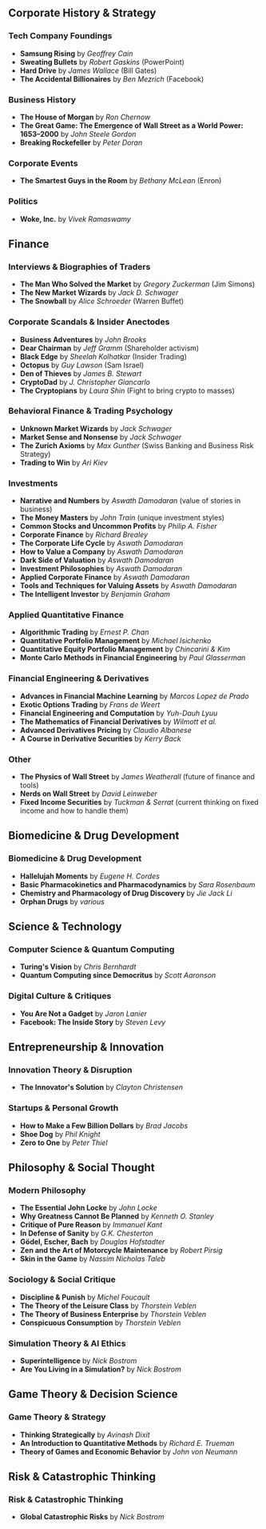 ## Corporate History & Strategy
### Tech Company Foundings
- **Samsung Rising** by *Geoffrey Cain*
- **Sweating Bullets** by *Robert Gaskins* (PowerPoint)
- **Hard Drive** by *James Wallace* (Bill Gates)
- **The Accidental Billionaires** by *Ben Mezrich* (Facebook)
### Business History
- **The House of Morgan** by *Ron Chernow*
- **The Great Game: The Emergence of Wall Street as a World Power: 1653–2000** by *John Steele Gordon*
- **Breaking Rockefeller** by *Peter Doran*
### Corporate Events
- **The Smartest Guys in the Room** by *Bethany McLean* (Enron)
### Politics
- **Woke, Inc.** by *Vivek Ramaswamy*

## Finance
### Interviews & Biographies of Traders
- **The Man Who Solved the Market** by *Gregory Zuckerman* (Jim Simons)
- **The New Market Wizards** by *Jack D. Schwager*
- **The Snowball** by *Alice Schroeder* (Warren Buffet)
### Corporate Scandals & Insider Anectodes
- **Business Adventures** by *John Brooks*
- **Dear Chairman** by *Jeff Gramm* (Shareholder activism)
- **Black Edge** by *Sheelah Kolhatkar* (Insider Trading)
- **Octopus** by *Guy Lawson* (Sam Israel)
- **Den of Thieves** by *James B. Stewart*
- **CryptoDad** by *J. Christopher Giancarlo*
- **The Cryptopians** by *Laura Shin* (Fight to bring crypto to masses)
### Behavioral Finance & Trading Psychology
- **Unknown Market Wizards** by *Jack Schwager*
- **Market Sense and Nonsense** by *Jack Schwager*
- **The Zurich Axioms** by *Max Gunther* (Swiss Banking and Business Risk Strategy)
- **Trading to Win** by *Ari Kiev*
### Investments
- **Narrative and Numbers** by *Aswath Damodaran* (value of stories in business)
- **The Money Masters** by *John Train* (unique investment styles)
- **Common Stocks and Uncommon Profits** by *Philip A. Fisher*
- **Corporate Finance** by *Richard Brealey*
- **The Corporate Life Cycle** by *Aswath Damodaran*
- **How to Value a Company** by *Aswath Damodaran*
- **Dark Side of Valuation** by *Aswath Damodaran*
- **Investment Philosophies** by *Aswath Damodaran*
- **Applied Corporate Finance** by *Aswath Damodaran*
- **Tools and Techniques for Valuing Assets** by *Aswath Damodaran*
- **The Intelligent Investor** by *Benjamin Graham*
### Applied Quantitative Finance
- **Algorithmic Trading** by *Ernest P. Chan*
- **Quantitative Portfolio Management** by *Michael Isichenko*
- **Quantitative Equity Portfolio Management** by *Chincarini & Kim*
- **Monte Carlo Methods in Financial Engineering** by *Paul Glasserman*
### Financial Engineering & Derivatives
- **Advances in Financial Machine Learning** by *Marcos Lopez de Prado*
- **Exotic Options Trading** by *Frans de Weert*
- **Financial Engineering and Computation** by *Yuh-Dauh Lyuu*
- **The Mathematics of Financial Derivatives** by *Wilmott et al.*
- **Advanced Derivatives Pricing** by *Claudio Albanese*
- **A Course in Derivative Securities** by *Kerry Back*
### Other
- **The Physics of Wall Street** by *James Weatherall* (future of finance and tools)
- **Nerds on Wall Street** by *David Leinweber*
- **Fixed Income Securities** by *Tuckman & Serrat* (current thinking on fixed income and how to handle them)
## Biomedicine & Drug Development
### Biomedicine & Drug Development
- **Hallelujah Moments** by *Eugene H. Cordes*
- **Basic Pharmacokinetics and Pharmacodynamics** by *Sara Rosenbaum*
- **Chemistry and Pharmacology of Drug Discovery** by *Jie Jack Li*
- **Orphan Drugs** by *various*

## Science & Technology
### Computer Science & Quantum Computing
- **Turing's Vision** by *Chris Bernhardt*
- **Quantum Computing since Democritus** by *Scott Aaronson*
### Digital Culture & Critiques
- **You Are Not a Gadget** by *Jaron Lanier*
- **Facebook: The Inside Story** by *Steven Levy*
 
## Entrepreneurship & Innovation
### Innovation Theory & Disruption
- **The Innovator's Solution** by *Clayton Christensen*
### Startups & Personal Growth
- **How to Make a Few Billion Dollars** by *Brad Jacobs*
- **Shoe Dog** by *Phil Knight*
- **Zero to One** by *Peter Thiel*

## Philosophy & Social Thought
### Modern Philosophy
- **The Essential John Locke** by *John Locke*
- **Why Greatness Cannot Be Planned** by *Kenneth O. Stanley*
- **Critique of Pure Reason** by *Immanuel Kant*
- **In Defense of Sanity** by *G.K. Chesterton*
- **Gödel, Escher, Bach** by *Douglas Hofstadter*
- **Zen and the Art of Motorcycle Maintenance** by *Robert Pirsig*
- **Skin in the Game** by *Nassim Nicholas Taleb*
### Sociology & Social Critique
- **Discipline & Punish** by *Michel Foucault*
- **The Theory of the Leisure Class** by *Thorstein Veblen*
- **The Theory of Business Enterprise** by *Thorstein Veblen*
- **Conspicuous Consumption** by *Thorstein Veblen*
### Simulation Theory & AI Ethics
- **Superintelligence** by *Nick Bostrom*
- **Are You Living in a Simulation?** by *Nick Bostrom*

## Game Theory & Decision Science
### Game Theory & Strategy
- **Thinking Strategically** by *Avinash Dixit*
- **An Introduction to Quantitative Methods** by *Richard E. Trueman*
- **Theory of Games and Economic Behavior** by *John von Neumann*

## Risk & Catastrophic Thinking
### Risk & Catastrophic Thinking
- **Global Catastrophic Risks** by *Nick Bostrom*